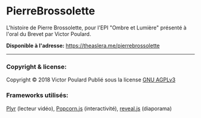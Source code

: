 # PierreBrossolette
L'histoire de Pierre Brossolette, pour l'EPI "Ombre et Lumière" présenté à l'oral du Brevet par Victor Poulard.

**Disponible à l'adresse:** https://theaslera.me/pierrebrossolette

___

### Copyright & license:
Copyright © 2018 Victor Poulard
Publié sous la license [GNU AGPLv3](https://github.com/TheAslera/PierreBrossolette/blob/master/LICENSE)

### Frameworks utilisés:
[Plyr](https://github.com/sampotts/plyr) (lecteur vidéo), [Popcorn.js](https://github.com/menismu/popcorn-js) (interactivité), [reveal.js](https://github.com/hakimel/reveal.js) (diaporama)